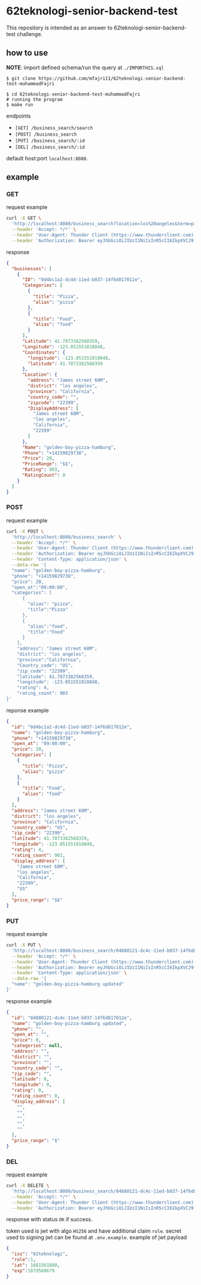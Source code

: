 # 62teknologi-senior-backend-test

This repository is intended as an answer to 62teknologi-senior-backend-test challenge.

## how to use

**NOTE**: import defined schema/run the query at `./IMPORTHIS.sql`


```shell
$ git clone https://github.com/mfajri11/62teknologi-senior-backend-test-muhammadFajri

$ cd 62teknologi-senior-backend-test-muhammadFajri
# running the program
$ make run
```
endpoints

- `[GET] /business_search/search` 
- `[POST] /business_search`
- `[PUT] /business_search/:id`
- `[DEL] /business_search/:id`

default host:port `localhost:8080`.

## example
### GET
request example
```sh
curl -X GET \
  'http://localhost:8080/business_search?location=los%20angeles&term=pizza&latitude=41.7873382568359&longitude=-123.051551818848' \
  --header 'Accept: */*' \
  --header 'User-Agent: Thunder Client (https://www.thunderclient.com)' \
  --header 'Authorization: Bearer eyJhbGciOiJIUzI1NiIsInR5cCI6IkpXVCJ9.eyJpc3MiOiI2MnRla25vbG9naSIsInJvbGUiOjEsImlhdCI6MTY4MTU2MTg4MCwiZXhwIjoxODc5NTYwNjc5fQ.2SDZCXjGYNIPhJj5lJxFQQmg8O8TJ6eqrDW2GXlpYJk'
```

response
```json
{
  "businesses": [
    {
      "ID": "0d4bc1a2-dc4d-11ed-b037-14f6d817012e",
      "Categories": [
        {
          "title": "Pizza",
          "alias": "pizza"
        },
        {
          "title": "Food",
          "alias": "food"
        }
      ],
      "Latitude": 41.7873382568359,
      "Longitude": -123.051551818848,
      "Coordinates": {
        "longitude": -123.051551818848,
        "latitude": 41.7873382568359
      },
      "Location": {
        "address": "James street 68M",
        "district": "los angeles",
        "province": "California",
        "country_code": "",
        "zipcode": "22399",
        "DisplayAddress": [
          "James street 68M",
          "los angeles",
          "California",
          "22399"
        ]
      },
      "Name": "golden-boy-pizza-hamburg",
      "Phone": "+14159829738",
      "Price": 20,
      "PriceRange": "$$",
      "Rating": 903,
      "RatingCount": 0
    }
  ]
}
```

### POST
request example
```sh
curl -X POST \
  'http://localhost:8080/business_search' \
  --header 'Accept: */*' \
  --header 'User-Agent: Thunder Client (https://www.thunderclient.com)' \
  --header 'Authorization: Bearer eyJhbGciOiJIUzI1NiIsInR5cCI6IkpXVCJ9.eyJpc3MiOiI2MnRla25vbG9naSIsInJvbGUiOjEsImlhdCI6MTY4MTU2MTg4MCwiZXhwIjoxODc5NTYwNjc5fQ.2SDZCXjGYNIPhJj5lJxFQQmg8O8TJ6eqrDW2GXlpYJk' \
  --header 'Content-Type: application/json' \
  --data-raw '{
  "name": "golden-boy-pizza-hamburg",
  "phone": "+14159829738",
  "price": 20,
  "open_at":"09:00:00",
  "categories": [
      {
        "alias": "pizza",
        "title":"Pizza"
      },
      {
        "alias":"food",
        "title":"Food"
      }
    ],
    "address": "James street 68M",
    "district": "los angeles",
    "province":"California",
    "Country_code": "US",
    "zip_code": "22399",
    "latitude": 41.7873382568359,
    "longitude": -123.051551818848,
    "rating": 4,
    "rating_count": 903
}'
```
reponse example
```json
{
  "id": "0d4bc1a2-dc4d-11ed-b037-14f6d817012e",
  "name": "golden-boy-pizza-hamburg",
  "phone": "+14159829738",
  "open_at": "09:00:00",
  "price": 20,
  "categories": [
    {
      "title": "Pizza",
      "alias": "pizza"
    },
    {
      "title": "Food",
      "alias": "food"
    }
  ],
  "address": "James street 68M",
  "district": "los angeles",
  "province": "California",
  "country_code": "US",
  "zip_code": "22399",
  "latitude": 41.7873382568359,
  "longitude": -123.051551818848,
  "rating": 4,
  "rating_count": 903,
  "display_address": [
    "James street 68M",
    "los angeles",
    "California",
    "22399",
    "US"
  ],
  "price_range": "$$"
}
```
### PUT
request example
```sh
curl -X PUT \
  'http://localhost:8080/business_search/04880121-dc4c-11ed-b037-14f6d817012e' \
  --header 'Accept: */*' \
  --header 'User-Agent: Thunder Client (https://www.thunderclient.com)' \
  --header 'Authorization: Bearer eyJhbGciOiJIUzI1NiIsInR5cCI6IkpXVCJ9.eyJpc3MiOiI2MnRla25vbG9naSIsInJvbGUiOjEsImlhdCI6MTY4MTU2MTg4MCwiZXhwIjoxODc5NTYwNjc5fQ.2SDZCXjGYNIPhJj5lJxFQQmg8O8TJ6eqrDW2GXlpYJk' \
  --header 'Content-Type: application/json' \
  --data-raw '{
  "name": "golden-boy-pizza-hamburg updated"
}'
```

response example
```json
{
  "id": "04880121-dc4c-11ed-b037-14f6d817012e",
  "name": "golden-boy-pizza-hamburg updated",
  "phone": "",
  "open_at": "",
  "price": 0,
  "categories": null,
  "address": "",
  "district": "",
  "province": "",
  "country_code": "",
  "zip_code": "",
  "latitude": 0,
  "longitude": 0,
  "rating": 0,
  "rating_count": 0,
  "display_address": [
    "",
    "",
    "",
    "",
    ""
  ],
  "price_range": "$"
}
```
### DEL
request example
```sh
curl -X DELETE \
  'http://localhost:8080/business_search/04880121-dc4c-11ed-b037-14f6d817012e' \
  --header 'Accept: */*' \
  --header 'User-Agent: Thunder Client (https://www.thunderclient.com)' \
  --header 'Authorization: Bearer eyJhbGciOiJIUzI1NiIsInR5cCI6IkpXVCJ9.eyJpc3MiOiI2MnRla25vbG9naSIsInJvbGUiOjEsImlhdCI6MTY4MTU2MTg4MCwiZXhwIjoxODc5NTYwNjc5fQ.2SDZCXjGYNIPhJj5lJxFQQmg8O8TJ6eqrDW2GXlpYJk'
```

response with status `OK` if success.

token used is jwt with algo `HS256` and have additional claim `role`. secret used to signing jwt can be found at `.env.example`.
example of jwt payload
```json
{
  "iss": "62teknologi",
  "role":1,
  "iat": 1681561880,
  "exp":1879560679
}
```

